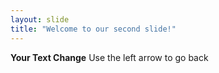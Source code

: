 ```yaml
---
layout: slide
title: "Welcome to our second slide!"
---
```

**Your Text Change**
Use the left arrow to go back
